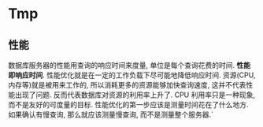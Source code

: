 # Tmp
## 性能
数据库服务器的性能用查询的响应时间来度量, 单位是每个查询花费的时间. **性能即响应时间**.
性能优化就是在一定的工作负载下尽可能地降低响应时间.
资源(CPU, 内存等)就是被用来工作的, 所以消耗更多的资源能够加快查询速度, 这并不代表性能出现了问题. 反而代表数据库对资源的利用率上升了. CPU 利用率只是一种现象, 而不是友好的可度量的目标.
性能优化的第一步应该是测量时间花在了什么地方.
如果确认有慢查询, 那么就应该测量慢查询, 而不是测量整个服务器.`